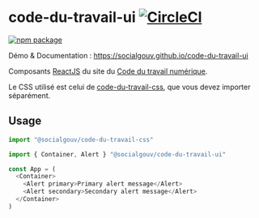 # code-du-travail-ui [![CircleCI](https://circleci.com/gh/SocialGouv/code-du-travail-ui.svg?style=svg)](https://circleci.com/gh/SocialGouv/code-du-travail-ui)

[![npm package][npm-badge]][npm]

Démo & Documentation : https://socialgouv.github.io/code-du-travail-ui

Composants [ReactJS](http://reactjs.org/) du site du [Code du travail numérique](https://codedutravail.num.social.gouv.fr).

Le CSS utilisé est celui de [code-du-travail-css](https://github.com/SocialGouv/code-du-travail-css), que vous devez importer séparément.

## Usage

```js
import "@socialgouv/code-du-travail-css"

import { Container, Alert } "@socialgouv/code-du-travail-ui"

const App = (
  <Container>
    <Alert primary>Primary alert message</Alert>
    <Alert secondary>Secondary alert message</Alert>
  </Container>
)
```

[npm-badge]: https://img.shields.io/npm/v/@socialgouv/code-du-travail-ui.png?style=flat-square
[npm]: https://www.npmjs.org/package/@socialgouv/code-du-travail-ui
